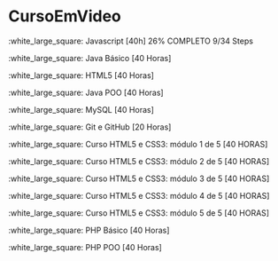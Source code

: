 # CursoEmVideo
<p>:white_large_square: Javascript [40h] 26% COMPLETO 9/34 Steps</p>
<p>:white_large_square: Java Básico [40 Horas]</p>
<p>:white_large_square: HTML5 [40 Horas]</p>
<p>:white_large_square: Java POO [40 Horas]</p>
<p>:white_large_square: MySQL [40 Horas]</p>
<p>:white_large_square: Git e GitHub [20 Horas]</p>
<p>:white_large_square: Curso HTML5 e CSS3: módulo 1 de 5 [40 HORAS]</p>
<p>:white_large_square: Curso HTML5 e CSS3: módulo 2 de 5 [40 HORAS]</p>
<p>:white_large_square: Curso HTML5 e CSS3: módulo 3 de 5 [40 HORAS]</p>
<p>:white_large_square: Curso HTML5 e CSS3: módulo 4 de 5 [40 HORAS]</p>
<p>:white_large_square: Curso HTML5 e CSS3: módulo 5 de 5 [40 HORAS]</p>
<p>:white_large_square: PHP Básico [40 Horas]</p>
<p>:white_large_square: PHP POO [40 Horas]</p>

